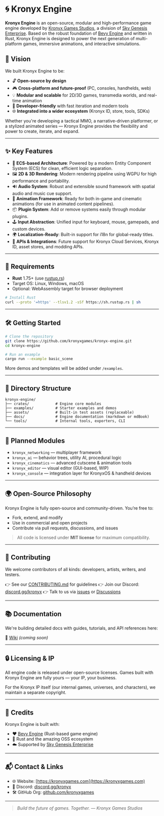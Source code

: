 # 🌀 Kronyx Engine

**Kronyx Engine** is an open-source, modular and high-performance game engine developed by [Kronyx Games Studios](https://kronyxgames.com), a division of [Sky Genesis Enterprise](https://skygenesisenterprise.com). Based on the robust foundation of [Bevy Engine](https://bevyengine.org) and written in Rust, Kronyx Engine is designed to power the next generation of multi-platform games, immersive animations, and interactive simulations.

## 🚀 Vision

We built Kronyx Engine to be:
- 🔓 **Open-source by design**
- 🎮 **Cross-platform and future-proof** (PC, consoles, handhelds, web)
- 💡 **Modular and scalable** for 2D/3D games, transmedia worlds, and real-time animation
- 🔧 **Developer-friendly** with fast iteration and modern tools
- 🌐 **Integrated into a wider ecosystem** (Kronyx ID, store, tools, SDKs)

Whether you're developing a tactical MMO, a narrative-driven platformer, or a stylized animated series — Kronyx Engine provides the flexibility and power to create, iterate, and expand.

---

## ✨ Key Features

- 🧠 **ECS-based Architecture**: Powered by a modern Entity Component System (ECS) for clean, efficient logic separation.
- 🖼️ **2D & 3D Rendering**: Modern rendering pipeline using WGPU for high performance and portability.
- 🔊 **Audio System**: Robust and extensible sound framework with spatial audio and music cue support.
- 🎨 **Animation Framework**: Ready for both in-game and cinematic animations (for use in animated content pipelines).
- 📦 **Plugin System**: Add or remove systems easily through modular plugins.
- 🕹️ **Input Abstraction**: Unified input for keyboard, mouse, gamepads, and custom devices.
- 🌍 **Localization-Ready**: Built-in support for i18n for global-ready titles.
- 🔌 **APIs & Integrations**: Future support for Kronyx Cloud Services, Kronyx ID, asset stores, and modding APIs.

---

## 🔧 Requirements

- **Rust** 1.75+ (use [rustup.rs](https://rustup.rs))
- Target OS: Linux, Windows, macOS
- Optional: WebAssembly target for browser deployment

```bash
# Install Rust
curl --proto '=https' --tlsv1.2 -sSf https://sh.rustup.rs | sh
````

---

## 🛠️ Getting Started

```bash
# Clone the repository
git clone https://github.com/kronyxgames/kronyx-engine.git
cd kronyx-engine

# Run an example
cargo run --example basic_scene
```

More demos and templates will be added under `/examples`.

---

## 📁 Directory Structure

```
kronyx-engine/
├── crates/            # Engine core modules
├── examples/          # Starter examples and demos
├── assets/            # Built-in test assets (replaceable)
├── docs/              # Engine documentation (markdown or mdBook)
└── tools/             # Internal tools, exporters, CLI
```

---

## 🧩 Planned Modules

* `kronyx_networking` — multiplayer framework
* `kronyx_ai` — behavior trees, utility AI, procedural logic
* `kronyx_cinematics` — advanced cutscene & animation tools
* `kronyx_editor` — visual editor (GUI-based, WIP)
* `kronyx_console` — integration layer for KronyxOS & handheld devices

---

## 🌍 Open-Source Philosophy

Kronyx Engine is fully open-source and community-driven. You’re free to:

* Fork, extend, and modify
* Use in commercial and open projects
* Contribute via pull requests, discussions, and issues

> All code is licensed under **MIT license** for maximum compatibility.

---

## 🤝 Contributing

We welcome contributors of all kinds: developers, artists, writers, and testers.

👉 See our [CONTRIBUTING.md](CONTRIBUTING.md) for guidelines
👉 Join our Discord: [discord.gg/kronyx](https://discord.gg/kronyx)
👉 Talk to us via [issues](https://github.com/kronyxgames/kronyx-engine/issues) or [Discussions](https://github.com/kronyxgames/kronyx-engine/discussions)

---

## 📚 Documentation

We're building detailed docs with guides, tutorials, and API references here:

📘 [Wiki](https://wiki.kronyxgames.com) *(coming soon)*

---

## 🔒 Licensing & IP

All engine code is released under open-source licenses.
Games built with Kronyx Engine are fully yours — your IP, your business.

For the Kronyx IP itself (our internal games, universes, and characters), we maintain a separate copyright.

---

## 🧠 Credits

Kronyx Engine is built with:

* ❤️ [Bevy Engine](https://bevyengine.org) (Rust-based game engine)
* 🦀 Rust and the amazing OSS ecosystem
* ☁️ Supported by [Sky Genesis Enterprise](https://skygenesisenterprise.com)

---

## 📬 Contact & Links

* 🌐 Website: [https://kronyxgames.com](https://kronyxgames.com)
* 💬 Discord: [discord.gg/kronyx](https://discord.gg/kronyx)
* 🛠️ GitHub Org: [github.com/kronyxgames](https://github.com/kronyxgames)

---

> *Build the future of games. Together. — Kronyx Games Studios*